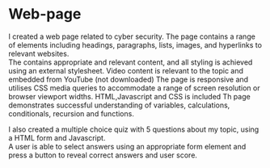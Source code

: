 # Web-page

I created a web page related to cyber security.
The page contains a range of elements including headings, paragraphs, lists, images, and hyperlinks to relevant websites.  
The contains appropriate and relevant content, and all styling is achieved using an external stylesheet. 
Video content is relevant to the topic and embedded from YouTube (not downloaded)
The page is responsive and utilises CSS media queries to accommodate a range of screen resolution or browser viewport widths.
HTML,Javascript and CSS is included
Th page demonstrates successful understanding of variables, calculations, conditionals, recursion and functions.
 

I also created a multiple choice quiz with 5 questions about my topic, using a HTML form and Javascript.  
A user is  able to select answers using an appropriate form element and press a button to reveal correct answers and user score.
